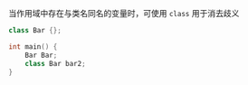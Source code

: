 当作用域中存在与类名同名的变量时，可使用 `class` 用于消去歧义

```C++
class Bar {};

int main() {
    Bar Bar;
    class Bar bar2; 
}
```